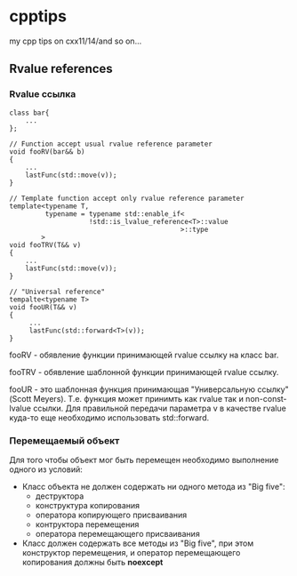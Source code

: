 # cpptips
my cpp tips on cxx11/14/and so on...

## Rvalue references
### Rvalue ссылка
```
class bar{
    ...
};

// Function accept usual rvalue reference parameter
void fooRV(bar&& b)
{
    ...
    lastFunc(std::move(v));
}

// Template function accept only rvalue reference parameter
template<typename T,
         typename = typename std::enable_if<
                    !std::is_lvalue_reference<T>::value
                                           >::type
        >
void fooTRV(T&& v)
{
    ...
    lastFunc(std::move(v));
}

// "Universal reference" 
tempalte<typename T>
void fooUR(T&& v)
{
     ...
     lastFunc(std::forward<T>(v));
}
```
fooRV - обявление функции принимающей rvalue ссылку на класс bar.

fooTRV - обявление шаблонной функции принимающей rvalue ссылку.

fooUR - это шаблонная функция принимающая "Универсальную ссылку" (Scott Meyers).
Т.е. функция может принимть как rvalue так и non-const-lvalue ссылки.
Для правильной передачи параметра v в качестве rvalue куда-то еще
необходимо использовать std::forward.

### Перемещаемый объект

Для того чтобы объект мог быть перемещен необходимо выполнение одного из
условий:
- Класс объекта не должен содержать ни одного метода из "Big five":
    - деструктора
    - конструктура копирования
    - оператора копирующего присваивания
    - контруктора перемещения
    - оператора перемещающего присваивания
- Класс должен содержать все методы из "Big five", при этом конструктор
перемещения, и оператор перемещающего копирования должны быть **noexcept**

